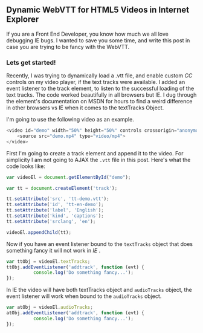 ## Dynamic WebVTT for HTML5 Videos in Internet Explorer

If you are a Front End Developer, you know how much we all love debugging IE bugs. I wanted to save you some time, and write this post in case you are trying to be fancy with the WebVTT.

### Lets get started!

Recently, I was trying to dynamically load a .vtt file, and enable custom *CC* controls on my video player, if the text tracks were available. I added an event listener to the track element, to listen to the successful loading of the text tracks. The code worked beautifully in all browsers but IE. I dug through the <track> element's documentation on MSDN for hours to find a weird difference in other browsers vs IE when it comes to the textTracks Object.

I'm going to use the following video as an example.

```javascript
<video id="demo" width="50%" height="50%" controls crossorigin="anonymous">
	<source src="demo.mp4" type="video/mp4">
</video>
```

First I'm going to create a track element and append it to the video. For simplicity I am not going to AJAX the `.vtt` file in this post. Here's what the code looks like:

```javascript
var videoEl = document.getElementById("demo");

var tt = document.createElement('track');

tt.setAttribute('src', 'tt-demo.vtt');
tt.setAttribute('id', 'tt-en-demo');
tt.setAttribute('label', 'English');
tt.setAttribute('kind', 'captions');
tt.setAttribute('srclang', 'en');

videoEl.appendChild(tt);
```

Now if you have an event listener bound to the `textTracks` object that does something fancy it will not work in *IE* . 

```javascript
var ttObj = videoEl.textTracks;
ttObj.addEventListener('addtrack', function (evt) {
		  console.log('Do something fancy...');
});
```

In IE the video will have both textTracks object and `audioTracks` object, the event listener will work when bound to the `audioTracks` object.

```javascript
var atObj = videoEl.audioTracks;
atObj.addEventListener('addtrack', function (evt) {
		  console.log('Do something fancy...');
});
```
